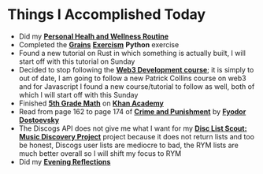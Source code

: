 # Things I Accomplished Today

- Did my **[Personal Healh and Wellness Routine](../../routines/personal-health-and-wellness-routine-2024-week-3.md)**
- Completed the **[Grains](https://exercism.org/tracks/python/exercises/grains)** **[Exercism](https://exercism.org)** **Python** exercise
- Found a new tutorial on Rust in which something is actually built, I will start off with this tutorial on Sunday
- Decided to stop following the **[Web3 Development course](https://www.youtube.com/watch?v=gyMwXuJrbJQ)**; it is simply to out of date, I am going to follow a new Patrick Collins course on web3 and for Javascript I found a new course/tutorial to follow as well, both of which I will start off with this Sunday
- Finished **[5th Grade Math](https://www.khanacademy.org/math/cc-fifth-grade-math)** on **[Khan Academy](https://www.khanacademy.org)**
- Read from page 162 to page 174 of **[Crime and Punishment](https://www.goodreads.com/book/show/7144.Crime_and_Punishment)** by **[Fyodor Dostoevsky](https://www.goodreads.com/author/show/3137322.Fyodor_Dostoevsky)**
- The Discogs API does not give me what I want for my **[Disc List Scout: Music Discovery Project](https://github.com/evorhard/Disc-List-Scout--Music-Discovery)** project because it does not return lists and too be honest, Discogs user lists are mediocre to bad, the RYM lists are much better overall so I will shift my focus to RYM
- Did my **[Evening Reflections](../../routines/evening-reflections.md)**
